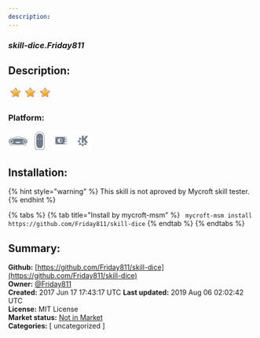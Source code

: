 ```yaml
---
description: 
---
```


### _skill-dice.Friday811_  
## Description:  
  
  
![](../.gitbook/assets/star.png)![](../.gitbook/assets/star.png)![](../.gitbook/assets/star.png)  
  
### Platform:  
 ![Mark I](../.gitbook/assets/mark-1-icon.png)  ![Mark II](../.gitbook/assets/mark-2-icon.png)  ![Picroft](../.gitbook/assets/picroft-icon.png)  ![plasmoid](../.gitbook/assets/kde.png)   
## Installation:  
{% hint style="warning" %}
This skill is not aproved by Mycroft skill tester.
{% endhint %}
    
{% tabs %}
{% tab title="Install by mycroft-msm" %}
``` mycroft-msm install https://github.com/Friday811/skill-dice```
{% endtab %}
  {% endtabs %}
    
## Summary:  
**Github:** [https://github.com/Friday811/skill-dice](https://github.com/Friday811/skill-dice)  
**Owner:** [@Friday811](https://github.com/Friday811)  
**Created:** 2017 Jun 17 17:43:17 UTC  **Last updated:** 2019 Aug 06 02:02:42 UTC  
**License:** MIT License  
**Market status:** [Not in Market](https://market.mycroft.ai/skill/)  
**Categories:** [ uncategorized ]   
